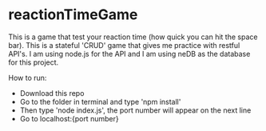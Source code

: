 # reactionTimeGame

This is a game that test your reaction time (how quick you can hit the space bar). This is a stateful 'CRUD' game that gives me practice with restful API's. I am
using node.js for the API and I am using neDB as the database for this project.

How to run:
  - Download this repo
  - Go to the folder in terminal and type 'npm install'
  - Then type 'node index.js', the port number will appear on the next line
  - Go to localhost:{port number}